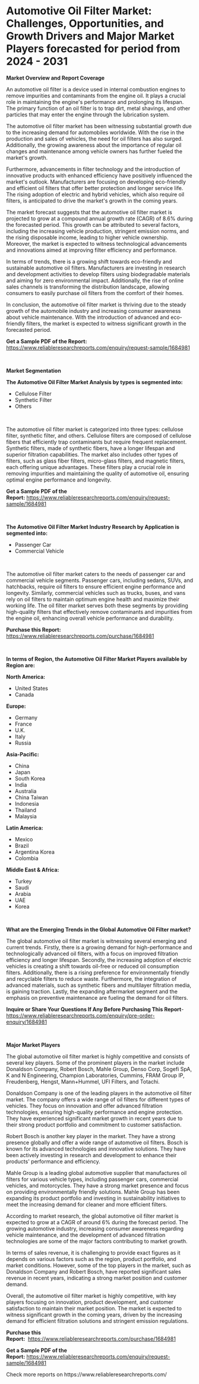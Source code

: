 <p><h1>Automotive Oil Filter Market: Challenges, Opportunities, and Growth Drivers and Major Market Players forecasted for period from 2024 - 2031</h1></p><p><strong>Market Overview and Report Coverage</strong></p>
<p><p>An automotive oil filter is a device used in internal combustion engines to remove impurities and contaminants from the engine oil. It plays a crucial role in maintaining the engine's performance and prolonging its lifespan. The primary function of an oil filter is to trap dirt, metal shavings, and other particles that may enter the engine through the lubrication system.</p><p>The automotive oil filter market has been witnessing substantial growth due to the increasing demand for automobiles worldwide. With the rise in the production and sales of vehicles, the need for oil filters has also surged. Additionally, the growing awareness about the importance of regular oil changes and maintenance among vehicle owners has further fueled the market's growth.</p><p>Furthermore, advancements in filter technology and the introduction of innovative products with enhanced efficiency have positively influenced the market's outlook. Manufacturers are focusing on developing eco-friendly and efficient oil filters that offer better protection and longer service life. The rising adoption of electric and hybrid vehicles, which also require oil filters, is anticipated to drive the market's growth in the coming years.</p><p>The market forecast suggests that the automotive oil filter market is projected to grow at a compound annual growth rate (CAGR) of 8.6% during the forecasted period. This growth can be attributed to several factors, including the increasing vehicle production, stringent emission norms, and the rising disposable income, leading to higher vehicle ownership. Moreover, the market is expected to witness technological advancements and innovations aimed at improving filter efficiency and performance.</p><p>In terms of trends, there is a growing shift towards eco-friendly and sustainable automotive oil filters. Manufacturers are investing in research and development activities to develop filters using biodegradable materials and aiming for zero environmental impact. Additionally, the rise of online sales channels is transforming the distribution landscape, allowing consumers to easily purchase oil filters from the comfort of their homes.</p><p>In conclusion, the automotive oil filter market is thriving due to the steady growth of the automobile industry and increasing consumer awareness about vehicle maintenance. With the introduction of advanced and eco-friendly filters, the market is expected to witness significant growth in the forecasted period.</p></p>
<p><strong>Get a Sample PDF of the Report:</strong> <a href="https://www.reliableresearchreports.com/enquiry/request-sample/1684981">https://www.reliableresearchreports.com/enquiry/request-sample/1684981</a></p>
<p>&nbsp;</p>
<p><strong>Market Segmentation</strong></p>
<p><strong>The Automotive Oil Filter Market Analysis by types is segmented into:</strong></p>
<p><ul><li>Cellulose Filter</li><li>Synthetic Filter</li><li>Others</li></ul></p>
<p>&nbsp;</p>
<p><p>The automotive oil filter market is categorized into three types: cellulose filter, synthetic filter, and others. Cellulose filters are composed of cellulose fibers that efficiently trap contaminants but require frequent replacement. Synthetic filters, made of synthetic fibers, have a longer lifespan and superior filtration capabilities. The market also includes other types of filters, such as glass fiber filters, micro-glass filters, and magnetic filters, each offering unique advantages. These filters play a crucial role in removing impurities and maintaining the quality of automotive oil, ensuring optimal engine performance and longevity.</p></p>
<p><strong>Get a Sample PDF of the Report:</strong>&nbsp;<a href="https://www.reliableresearchreports.com/enquiry/request-sample/1684981">https://www.reliableresearchreports.com/enquiry/request-sample/1684981</a></p>
<p>&nbsp;</p>
<p><strong>The Automotive Oil Filter Market Industry Research by Application is segmented into:</strong></p>
<p><ul><li>Passenger Car</li><li>Commercial Vehicle</li></ul></p>
<p>&nbsp;</p>
<p><p>The automotive oil filter market caters to the needs of passenger car and commercial vehicle segments. Passenger cars, including sedans, SUVs, and hatchbacks, require oil filters to ensure efficient engine performance and longevity. Similarly, commercial vehicles such as trucks, buses, and vans rely on oil filters to maintain optimum engine health and maximize their working life. The oil filter market serves both these segments by providing high-quality filters that effectively remove contaminants and impurities from the engine oil, enhancing overall vehicle performance and durability.</p></p>
<p><strong>Purchase this Report:</strong>&nbsp; <a href="https://www.reliableresearchreports.com/purchase/1684981">https://www.reliableresearchreports.com/purchase/1684981</a></p>
<p>&nbsp;</p>
<p><strong>In terms of Region, the Automotive Oil Filter Market Players available by Region are:</strong></p>
<p>
    <p> <strong> North America: </strong>
        <ul>
            <li>United States</li>
            <li>Canada</li>
        </ul>
        </p> 
    <p> <strong> Europe: </strong>
        <ul>
            <li>Germany</li>
            <li>France</li>
            <li>U.K.</li>
            <li>Italy</li>
            <li>Russia</li>
        </ul>
        </p> 
    <p> <strong> Asia-Pacific: </strong>
        <ul>
            <li>China</li>
            <li>Japan</li>
            <li>South Korea</li>
            <li>India</li>
            <li>Australia</li>
            <li>China Taiwan</li>
            <li>Indonesia</li>
            <li>Thailand</li>
            <li>Malaysia</li>
        </ul>
        </p> 
    <p> <strong> Latin America: </strong>
        <ul>
            <li>Mexico</li>
            <li>Brazil</li>
            <li>Argentina Korea</li>
            <li>Colombia</li>
        </ul>
        </p> 
    <p> <strong> Middle East & Africa: </strong>
        <ul>
            <li>Turkey</li>
            <li>Saudi</li>
            <li>Arabia</li>
            <li>UAE</li>
            <li>Korea</li>
        </ul>
    </p>
    </p>
<p>&nbsp;</p>
<p><strong>What are the Emerging Trends in the Global Automotive Oil Filter market?</strong></p>
<p><p>The global automotive oil filter market is witnessing several emerging and current trends. Firstly, there is a growing demand for high-performance and technologically advanced oil filters, with a focus on improved filtration efficiency and longer lifespan. Secondly, the increasing adoption of electric vehicles is creating a shift towards oil-free or reduced oil consumption filters. Additionally, there is a rising preference for environmentally friendly and recyclable filters to reduce waste. Furthermore, the integration of advanced materials, such as synthetic fibers and multilayer filtration media, is gaining traction. Lastly, the expanding aftermarket segment and the emphasis on preventive maintenance are fueling the demand for oil filters.</p></p>
<p><strong>Inquire or Share Your Questions If Any Before Purchasing This Report</strong>- <a href="https://www.reliableresearchreports.com/enquiry/pre-order-enquiry/1684981">https://www.reliableresearchreports.com/enquiry/pre-order-enquiry/1684981</a></p>
<p>&nbsp;</p>
<p><strong>Major Market Players</strong></p>
<p><p>The global automotive oil filter market is highly competitive and consists of several key players. Some of the prominent players in the market include Donaldson Company, Robert Bosch, Mahle Group, Denso Corp, Sogefi SpA, K and N Engineering, Champion Laboratories, Cummins, FRAM Group IP, Freudenberg, Hengst, Mann+Hummel, UFI Filters, and Totachi.</p><p>Donaldson Company is one of the leading players in the automotive oil filter market. The company offers a wide range of oil filters for different types of vehicles. They focus on innovation and offer advanced filtration technologies, ensuring high-quality performance and engine protection. They have experienced significant market growth in recent years due to their strong product portfolio and commitment to customer satisfaction.</p><p>Robert Bosch is another key player in the market. They have a strong presence globally and offer a wide range of automotive oil filters. Bosch is known for its advanced technologies and innovative solutions. They have been actively investing in research and development to enhance their products' performance and efficiency.</p><p>Mahle Group is a leading global automotive supplier that manufactures oil filters for various vehicle types, including passenger cars, commercial vehicles, and motorcycles. They have a strong market presence and focus on providing environmentally friendly solutions. Mahle Group has been expanding its product portfolio and investing in sustainability initiatives to meet the increasing demand for cleaner and more efficient filters.</p><p>According to market research, the global automotive oil filter market is expected to grow at a CAGR of around 6% during the forecast period. The growing automotive industry, increasing consumer awareness regarding vehicle maintenance, and the development of advanced filtration technologies are some of the major factors contributing to market growth.</p><p>In terms of sales revenue, it is challenging to provide exact figures as it depends on various factors such as the region, product portfolio, and market conditions. However, some of the top players in the market, such as Donaldson Company and Robert Bosch, have reported significant sales revenue in recent years, indicating a strong market position and customer demand.</p><p>Overall, the automotive oil filter market is highly competitive, with key players focusing on innovation, product development, and customer satisfaction to maintain their market position. The market is expected to witness significant growth in the coming years, driven by the increasing demand for efficient filtration solutions and stringent emission regulations.</p></p>
<p><strong>Purchase this Report:</strong>&nbsp;&nbsp;<a href="https://www.reliableresearchreports.com/purchase/1684981">https://www.reliableresearchreports.com/purchase/1684981</a></p>
<p></p>
<p><strong>Get a Sample PDF of the Report:</strong>&nbsp;<a href="https://www.reliableresearchreports.com/enquiry/request-sample/1684981">https://www.reliableresearchreports.com/enquiry/request-sample/1684981</a></p>
<p>Check more reports on https://www.reliableresearchreports.com/</p>